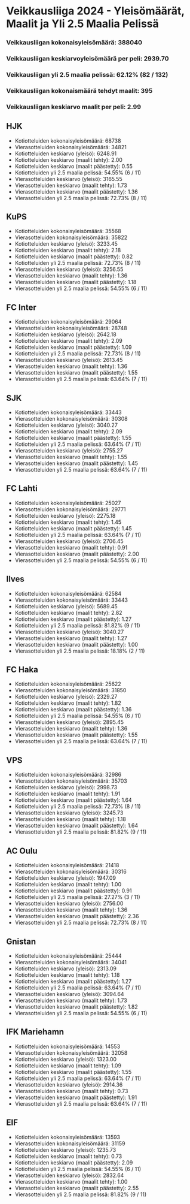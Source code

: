 # Veikkausliiga 2024 - Yleisömäärät, Maalit ja Yli 2.5 Maalia Pelissä

### Veikkausliigan kokonaisyleisömäärä: 388040
### Veikkausliigan keskiarvoyleisömäärä per peli: 2939.70
### Veikkausliigan yli 2.5 maalia pelissä: 62.12% (82 / 132)
### Veikkausliigan kokonaismäärä tehdyt maalit: 395
### Veikkausliigan keskiarvo maalit per peli: 2.99

## HJK
- Kotiotteluiden kokonaisyleisömäärä: 68738
- Vierasotteluiden kokonaisyleisömäärä: 34821
- Kotiotteluiden keskiarvo (yleisö): 6248.91
- Kotiotteluiden keskiarvo (maalit tehty): 2.00
- Kotiotteluiden keskiarvo (maalit päästetty): 0.55
- Kotiotteluiden yli 2.5 maalia pelissä: 54.55% (6 / 11)
- Vierasotteluiden keskiarvo (yleisö): 3165.55
- Vierasotteluiden keskiarvo (maalit tehty): 1.73
- Vierasotteluiden keskiarvo (maalit päästetty): 1.36
- Vierasotteluiden yli 2.5 maalia pelissä: 72.73% (8 / 11)

## KuPS
- Kotiotteluiden kokonaisyleisömäärä: 35568
- Vierasotteluiden kokonaisyleisömäärä: 35822
- Kotiotteluiden keskiarvo (yleisö): 3233.45
- Kotiotteluiden keskiarvo (maalit tehty): 2.18
- Kotiotteluiden keskiarvo (maalit päästetty): 0.82
- Kotiotteluiden yli 2.5 maalia pelissä: 72.73% (8 / 11)
- Vierasotteluiden keskiarvo (yleisö): 3256.55
- Vierasotteluiden keskiarvo (maalit tehty): 1.36
- Vierasotteluiden keskiarvo (maalit päästetty): 1.18
- Vierasotteluiden yli 2.5 maalia pelissä: 54.55% (6 / 11)

## FC Inter
- Kotiotteluiden kokonaisyleisömäärä: 29064
- Vierasotteluiden kokonaisyleisömäärä: 28748
- Kotiotteluiden keskiarvo (yleisö): 2642.18
- Kotiotteluiden keskiarvo (maalit tehty): 2.09
- Kotiotteluiden keskiarvo (maalit päästetty): 1.09
- Kotiotteluiden yli 2.5 maalia pelissä: 72.73% (8 / 11)
- Vierasotteluiden keskiarvo (yleisö): 2613.45
- Vierasotteluiden keskiarvo (maalit tehty): 1.36
- Vierasotteluiden keskiarvo (maalit päästetty): 1.55
- Vierasotteluiden yli 2.5 maalia pelissä: 63.64% (7 / 11)

## SJK
- Kotiotteluiden kokonaisyleisömäärä: 33443
- Vierasotteluiden kokonaisyleisömäärä: 30308
- Kotiotteluiden keskiarvo (yleisö): 3040.27
- Kotiotteluiden keskiarvo (maalit tehty): 2.09
- Kotiotteluiden keskiarvo (maalit päästetty): 1.55
- Kotiotteluiden yli 2.5 maalia pelissä: 63.64% (7 / 11)
- Vierasotteluiden keskiarvo (yleisö): 2755.27
- Vierasotteluiden keskiarvo (maalit tehty): 1.55
- Vierasotteluiden keskiarvo (maalit päästetty): 1.45
- Vierasotteluiden yli 2.5 maalia pelissä: 63.64% (7 / 11)

## FC Lahti
- Kotiotteluiden kokonaisyleisömäärä: 25027
- Vierasotteluiden kokonaisyleisömäärä: 29771
- Kotiotteluiden keskiarvo (yleisö): 2275.18
- Kotiotteluiden keskiarvo (maalit tehty): 1.45
- Kotiotteluiden keskiarvo (maalit päästetty): 1.45
- Kotiotteluiden yli 2.5 maalia pelissä: 63.64% (7 / 11)
- Vierasotteluiden keskiarvo (yleisö): 2706.45
- Vierasotteluiden keskiarvo (maalit tehty): 0.91
- Vierasotteluiden keskiarvo (maalit päästetty): 2.00
- Vierasotteluiden yli 2.5 maalia pelissä: 54.55% (6 / 11)

## Ilves
- Kotiotteluiden kokonaisyleisömäärä: 62584
- Vierasotteluiden kokonaisyleisömäärä: 33443
- Kotiotteluiden keskiarvo (yleisö): 5689.45
- Kotiotteluiden keskiarvo (maalit tehty): 2.82
- Kotiotteluiden keskiarvo (maalit päästetty): 1.27
- Kotiotteluiden yli 2.5 maalia pelissä: 81.82% (9 / 11)
- Vierasotteluiden keskiarvo (yleisö): 3040.27
- Vierasotteluiden keskiarvo (maalit tehty): 1.27
- Vierasotteluiden keskiarvo (maalit päästetty): 1.00
- Vierasotteluiden yli 2.5 maalia pelissä: 18.18% (2 / 11)

## FC Haka
- Kotiotteluiden kokonaisyleisömäärä: 25622
- Vierasotteluiden kokonaisyleisömäärä: 31850
- Kotiotteluiden keskiarvo (yleisö): 2329.27
- Kotiotteluiden keskiarvo (maalit tehty): 1.82
- Kotiotteluiden keskiarvo (maalit päästetty): 1.36
- Kotiotteluiden yli 2.5 maalia pelissä: 54.55% (6 / 11)
- Vierasotteluiden keskiarvo (yleisö): 2895.45
- Vierasotteluiden keskiarvo (maalit tehty): 1.36
- Vierasotteluiden keskiarvo (maalit päästetty): 1.55
- Vierasotteluiden yli 2.5 maalia pelissä: 63.64% (7 / 11)

## VPS
- Kotiotteluiden kokonaisyleisömäärä: 32986
- Vierasotteluiden kokonaisyleisömäärä: 35703
- Kotiotteluiden keskiarvo (yleisö): 2998.73
- Kotiotteluiden keskiarvo (maalit tehty): 1.91
- Kotiotteluiden keskiarvo (maalit päästetty): 1.64
- Kotiotteluiden yli 2.5 maalia pelissä: 72.73% (8 / 11)
- Vierasotteluiden keskiarvo (yleisö): 3245.73
- Vierasotteluiden keskiarvo (maalit tehty): 1.18
- Vierasotteluiden keskiarvo (maalit päästetty): 1.64
- Vierasotteluiden yli 2.5 maalia pelissä: 81.82% (9 / 11)

## AC Oulu
- Kotiotteluiden kokonaisyleisömäärä: 21418
- Vierasotteluiden kokonaisyleisömäärä: 30316
- Kotiotteluiden keskiarvo (yleisö): 1947.09
- Kotiotteluiden keskiarvo (maalit tehty): 1.00
- Kotiotteluiden keskiarvo (maalit päästetty): 0.91
- Kotiotteluiden yli 2.5 maalia pelissä: 27.27% (3 / 11)
- Vierasotteluiden keskiarvo (yleisö): 2756.00
- Vierasotteluiden keskiarvo (maalit tehty): 1.36
- Vierasotteluiden keskiarvo (maalit päästetty): 2.36
- Vierasotteluiden yli 2.5 maalia pelissä: 72.73% (8 / 11)

## Gnistan
- Kotiotteluiden kokonaisyleisömäärä: 25444
- Vierasotteluiden kokonaisyleisömäärä: 34041
- Kotiotteluiden keskiarvo (yleisö): 2313.09
- Kotiotteluiden keskiarvo (maalit tehty): 1.18
- Kotiotteluiden keskiarvo (maalit päästetty): 1.27
- Kotiotteluiden yli 2.5 maalia pelissä: 63.64% (7 / 11)
- Vierasotteluiden keskiarvo (yleisö): 3094.64
- Vierasotteluiden keskiarvo (maalit tehty): 1.73
- Vierasotteluiden keskiarvo (maalit päästetty): 1.82
- Vierasotteluiden yli 2.5 maalia pelissä: 54.55% (6 / 11)

## IFK Mariehamn
- Kotiotteluiden kokonaisyleisömäärä: 14553
- Vierasotteluiden kokonaisyleisömäärä: 32058
- Kotiotteluiden keskiarvo (yleisö): 1323.00
- Kotiotteluiden keskiarvo (maalit tehty): 1.09
- Kotiotteluiden keskiarvo (maalit päästetty): 1.55
- Kotiotteluiden yli 2.5 maalia pelissä: 63.64% (7 / 11)
- Vierasotteluiden keskiarvo (yleisö): 2914.36
- Vierasotteluiden keskiarvo (maalit tehty): 0.73
- Vierasotteluiden keskiarvo (maalit päästetty): 1.91
- Vierasotteluiden yli 2.5 maalia pelissä: 63.64% (7 / 11)

## EIF
- Kotiotteluiden kokonaisyleisömäärä: 13593
- Vierasotteluiden kokonaisyleisömäärä: 31159
- Kotiotteluiden keskiarvo (yleisö): 1235.73
- Kotiotteluiden keskiarvo (maalit tehty): 0.73
- Kotiotteluiden keskiarvo (maalit päästetty): 2.09
- Kotiotteluiden yli 2.5 maalia pelissä: 54.55% (6 / 11)
- Vierasotteluiden keskiarvo (yleisö): 2832.64
- Vierasotteluiden keskiarvo (maalit tehty): 1.00
- Vierasotteluiden keskiarvo (maalit päästetty): 2.55
- Vierasotteluiden yli 2.5 maalia pelissä: 81.82% (9 / 11)

